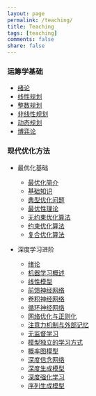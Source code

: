 ```yaml
---
layout: page
permalink: /teaching/
title: Teaching
tags: [teaching]
comments: false
share: false
---
```


### 运筹学基础
- <a href="../teaching/OR_1.pdf" class="textlink" target="_blank">绪论 </a> <br>
- <a href="../teaching/OR_2.pdf" class="textlink" target="_blank">线性规划  </a> <br>
- <a href="../teaching/OR_3.pdf" class="textlink" target="_blank">整数规划 </a> <br>
- <a href="../teaching/OR_4.pdf" class="textlink" target="_blank">非线性规划 </a> <br>
- <a href="../teaching/OR_5.pdf" class="textlink" target="_blank">动态规划 </a> <br>
- <a href="../teaching/OR_6.pdf" class="textlink" target="_blank">博弈论 </a> <br>

### 现代优化方法

- 最优化基础  <br>

  - <a href="../teaching/OPT_1.pdf" class="textlink" target="_blank">最优化简介 </a>  <br>
  - <a href="../teaching/OPT_2.pdf" class="textlink" target="_blank">基础知识 </a> <br>
  - <a href="../teaching/OPT_3.pdf" class="textlink" target="_blank">典型优化问题 </a> <br>
  - <a href="../teaching/OPT_4.pdf" class="textlink" target="_blank">最优性理论 </a> <br>
  - <a href="../teaching/OPT_5.pdf" class="textlink" target="_blank">无约束优化算法 </a> <br>
  - <a href="../teaching/OPT_6.pdf" class="textlink" target="_blank">约束优化算法 </a> <br>
  - <a href="../teaching/OPT_7.pdf" class="textlink" target="_blank">复合优化算法 </a> <br>
  
- 深度学习进阶  <br>

  - <a href="../teaching/DL_1.pdf" class="textlink" target="_blank">绪论 </a> <br>
  - <a href="../teaching/DL_2.pdf" class="textlink" target="_blank">机器学习概述 </a> <br>
  - <a href="../teaching/DL_3.pdf" class="textlink" target="_blank">线性模型 </a> <br>
  - <a href="../teaching/DL_4.pdf" class="textlink" target="_blank">前馈神经网络 </a> <br>
  - <a href="../teaching/DL_5.pdf" class="textlink" target="_blank">卷积神经网络 </a> <br>
  - <a href="../teaching/DL_6.pdf" class="textlink" target="_blank">循环神经网络 </a> <br>
  - <a href="../teaching/DL_7.pdf" class="textlink" target="_blank">网络优化与正则化 </a> <br>
  - <a href="../teaching/DL_8.pdf" class="textlink" target="_blank">注意力机制与外部记忆  </a> <br>
  - <a href="../teaching/DL_9.pdf" class="textlink" target="_blank">无监督学习 </a> <br>
  - <a href="../teaching/DL_10.pdf" class="textlink" target="_blank">模型独立的学习方式 </a> <br>
  - <a href="../teaching/DL_11.pdf" class="textlink" target="_blank">概率图模型 </a> <br>
  - <a href="../teaching/DL_12.pdf" class="textlink" target="_blank">深度信念网络 </a> <br>
  - <a href="../teaching/DL_13.pdf" class="textlink" target="_blank">深度生成模型 </a> <br>
  - <a href="../teaching/DL_14.pdf" class="textlink" target="_blank">深度强化学习 </a> <br>
  - <a href="../teaching/DL_15.pdf" class="textlink" target="_blank">序列生成模型 </a> <br>
